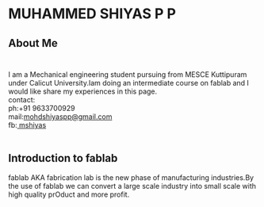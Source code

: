 # MUHAMMED SHIYAS P P <br>
## About Me<br><br>
I am a Mechanical engineering student pursuing from MESCE Kuttipuram under Calicut University.Iam doing an intermediate course on fablab and I would like share my experiences in this page.<br>contact:<br>
ph:+91 9633700929<br>
mail:mohdshiyaspp@gmail.com<br>
fb:<a href="https://www.facebook.com/mohdshiyas41"> mshiyas </a>
<br><br>
## Introduction to fablab<br>
fablab AKA fabrication lab is the new phase of manufacturing industries.By the use of fablab we can convert a large scale industry into small scale with high quality prOduct and more profit.<br><br>

